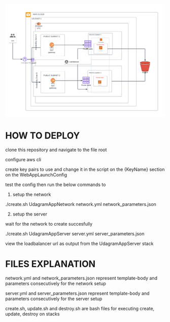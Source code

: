 ![flow diagram](https://raw.githubusercontent.com/redx1t/aws-training-udacity-project-2/master/images_on_deployment_process/Udacity%20Infrastructure%20as%20Code%20Image.png)

# HOW TO DEPLOY

clone this repository and navigate to the file root

configure aws cli

create key pairs to use and change it in the script on the {KeyName} section on the WebAppLaunchConfig

test the config then run the below commands to

1. setup the network

./create.sh UdagramAppNetwork network.yml network_parameters.json

2. setup the server

wait for the network to create succesfully

./create.sh UdagramAppServer server.yml server_parameters.json

view the loadbalancer url as output from the UdagramAppServer stack

# FILES EXPLANATION

network.yml and network_parameters.json represent template-body and parameters consecutively for the network setup

server.yml and server_parameters.json represent template-body and parameters consecutively for the server setup

create.sh, update.sh and destroy.sh are bash files for executing create, update, destroy on stacks
